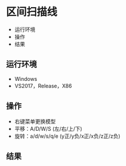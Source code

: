 # 区间扫描线
* 运行环境
* 操作
* 结果
## 运行环境
* Windows
* VS2017，Release，X86
## 操作
* 右键菜单更换模型
* 平移：A/D/W/S (左/右/上/下)
* 旋转：a/d/w/s/q/e  (y正/y负/x正/x负/z正/z负)
## 结果

